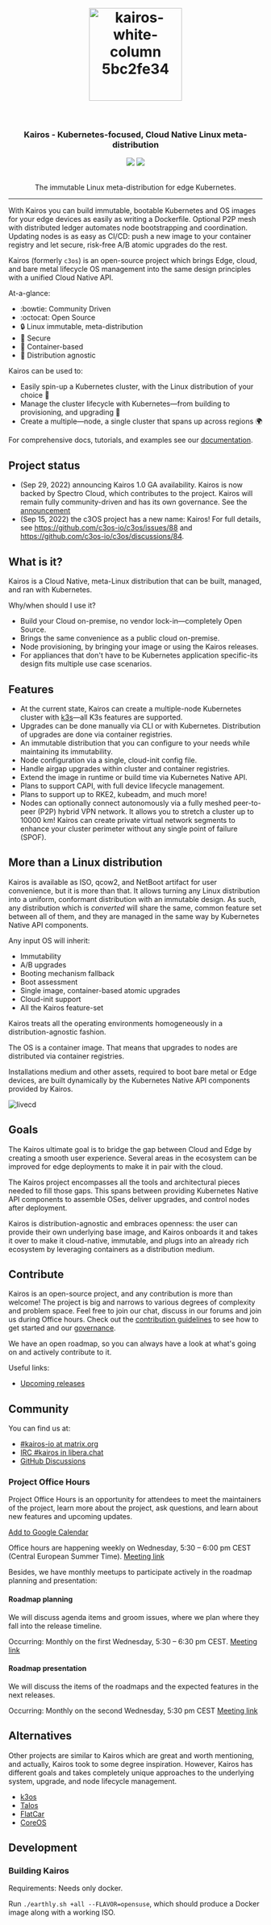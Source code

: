 <h1 align="center">
  <br>
     <img width="184" alt="kairos-white-column 5bc2fe34" src="https://user-images.githubusercontent.com/2420543/193010398-72d4ba6e-7efe-4c2e-b7ba-d3a826a55b7d.png">
    <br>
<br>
</h1>

<h3 align="center">Kairos - Kubernetes-focused, Cloud Native Linux meta-distribution</h3>
<p align="center">
  <a href="https://github.com/kairos-io/kairos/issues"><img src="https://img.shields.io/github/issues/kairos-io/kairos"></a>
  <a href="https://github.com/kairos-io/kairos/actions/workflows/image.yaml"> <img src="https://github.com/kairos-io/kairos/actions/workflows/image.yaml/badge.svg"></a>
</p>

<p align="center">
     <br>
    The immutable Linux meta-distribution for edge Kubernetes.
</p>

<hr>


With Kairos you can build immutable, bootable Kubernetes and OS images for your edge devices as easily as writing a Dockerfile. Optional P2P mesh with distributed ledger automates node bootstrapping and coordination. Updating nodes is as easy as CI/CD: push a new image to your container registry and let secure, risk-free A/B atomic upgrades do the rest. 

Kairos (formerly `c3os`) is an open-source project which brings Edge, cloud, and bare metal lifecycle OS management into the same design principles with a unified Cloud Native API.

At-a-glance:

- :bowtie: Community Driven
- :octocat: Open Source
- :lock: Linux immutable, meta-distribution
- :key: Secure
- :whale: Container-based
- :penguin: Distribution agnostic

Kairos can be used to:

- Easily spin-up a Kubernetes cluster, with the Linux distribution of your choice :penguin:
- Manage the cluster lifecycle with Kubernetes—from building to provisioning, and upgrading :rocket:
- Create a multiple—node, a single cluster that spans up across regions :earth_africa:

For comprehensive docs, tutorials, and examples see our [documentation](https://kairos.io).

## Project status

- (Sep 29, 2022) announcing Kairos 1.0 GA availability. Kairos is now backed by Spectro Cloud, which contributes to the project. Kairos will remain fully community-driven and has its own governance. See the [announcement](https://github.com/kairos-io/kairos/discussions/159)
- (Sep 15, 2022) the c3OS project has a new name: Kairos! For full details, see https://github.com/c3os-io/c3os/issues/88 and https://github.com/c3os-io/c3os/discussions/84.

## What is it?

Kairos is a Cloud Native, meta-Linux distribution that can be built, managed, and ran with Kubernetes.

Why/when should I use it?

- Build your Cloud on-premise, no vendor lock-in—completely Open Source.
- Brings the same convenience as a public cloud on-premise.
- Node provisioning, by bringing your image or using the Kairos releases.
- For appliances that don't have to be Kubernetes application specific-its design fits multiple use case scenarios.

## Features

- At the current state, Kairos can create a multiple-node Kubernetes cluster with [k3s](https://k3s.io)—all K3s features are supported.
- Upgrades can be done manually via CLI or with Kubernetes. Distribution of upgrades are done via container registries.
- An immutable distribution that you can configure to your needs while maintaining its immutability.
- Node configuration via a single, cloud-init config file.
- Handle airgap upgrades within cluster and container registries.
- Extend the image in runtime or build time via Kubernetes Native API.
- Plans to support CAPI, with full device lifecycle management.
- Plans to support up to RKE2, kubeadm, and much more!
- Nodes can optionally connect autonomously via a fully meshed peer-to-peer (P2P) hybrid VPN network. It allows you to stretch a cluster up to 10000 km!
  Kairos can create private virtual network segments to enhance your cluster perimeter without any single point of failure (SPOF).

## More than a Linux distribution

Kairos is available as ISO, qcow2, and NetBoot artifact for user convenience, but it is more than that. It allows turning any Linux distribution into a uniform, conformant distribution with an immutable design. As such, any distribution which is *converted* will share the same, common feature set between all of them, and they are managed in the same way by Kubernetes Native API components.

Any input OS will inherit:

- Immutability
- A/B upgrades
- Booting mechanism fallback
- Boot assessment
- Single image, container-based atomic upgrades
- Cloud-init support
- All the Kairos feature-set

Kairos treats all the operating environments homogeneously in a distribution-agnostic fashion.

The OS is a container image. That means that upgrades to nodes are distributed via container registries.

Installations medium and other assets, required to boot bare metal or Edge devices, are built dynamically by the Kubernetes Native API components provided by Kairos.

![livecd](https://user-images.githubusercontent.com/2420543/189219806-29b4deed-b4a1-4704-b558-7a60ae31caf2.gif)

## Goals

The Kairos ultimate goal is to bridge the gap between Cloud and Edge by creating a smooth user experience. Several areas in the ecosystem can be improved for edge deployments to make it in pair with the cloud.

The Kairos project encompasses all the tools and architectural pieces needed to fill those gaps. This spans between providing Kubernetes Native API components to assemble OSes, deliver upgrades, and control nodes after deployment.

Kairos is distribution-agnostic and embraces openness: the user can provide their own underlying base image, and Kairos onboards it and takes it over to make it cloud-native, immutable, and plugs into an already rich ecosystem by leveraging containers as a distribution medium.

## Contribute

Kairos is an open-source project, and any contribution is more than welcome! The project is big and narrows to various degrees of complexity and problem space. Feel free to join our chat, discuss in our forums and join us during Office hours. Check out the [contribution guidelines](https://github.com/kairos-io/kairos/contribute) to see how to get started and our [governance](https://github.com/kairos-io/kairos/blob/master/GOVERNANCE.md).

We have an open roadmap, so you can always have a look at what's going on and actively contribute to it.

Useful links:

- [Upcoming releases](https://github.com/kairos-io/kairos/issues?q=is%3Aissue+is%3Aopen+label%3Arelease)

## Community

You can find us at:

- [#kairos-io at matrix.org](https://matrix.to/#/#kairos-io:matrix.org)
- [IRC #kairos in libera.chat](https://web.libera.chat/#kairos)
- [GitHub Discussions](https://github.com/kairos-io/kairos/discussions)

### Project Office Hours

Project Office Hours is an opportunity for attendees to meet the maintainers of the project, learn more about the project, ask questions, and learn about new features and upcoming updates.

[Add to Google Calendar](https://calendar.google.com/calendar/embed?src=c_6d65f26502a5a67c9570bb4c16b622e38d609430bce6ce7fc1d8064f2df09c11%40group.calendar.google.com&ctz=Europe%2FRome)

Office hours are happening weekly on Wednesday, 5:30 – 6:00 pm CEST (Central European Summer Time). [Meeting link](https://meet.google.com/aus-mhta-azb)

Besides, we have monthly meetups to participate actively in the roadmap planning and presentation:

#### Roadmap planning

We will discuss agenda items and groom issues, where we plan where they fall into the release timeline.

Occurring: Monthly on the first Wednesday, 5:30 – 6:30 pm CEST. [Meeting link](https://meet.google.com/fkp-wyjo-qwz)

#### Roadmap presentation

We will discuss the items of the roadmaps and the expected features in the next releases.

Occurring: Monthly on the second Wednesday, 5:30 pm CEST [Meeting link](https://meet.google.com/cjs-ngcd-ngt)

## Alternatives

Other projects are similar to Kairos which are great and worth mentioning, and actually, Kairos took to some degree inspiration.
However, Kairos has different goals and takes completely unique approaches to the underlying system, upgrade, and node lifecycle management.

- [k3os](https://github.com/rancher/k3os)
- [Talos](https://github.com/siderolabs/talos)
- [FlatCar](https://flatcar-linux.org/)
- [CoreOS](https://getfedora.org/it/coreos?stream=stable)

## Development

### Building Kairos

Requirements: Needs only docker.

Run `./earthly.sh +all --FLAVOR=opensuse`, which should produce a Docker image along with a working ISO.


